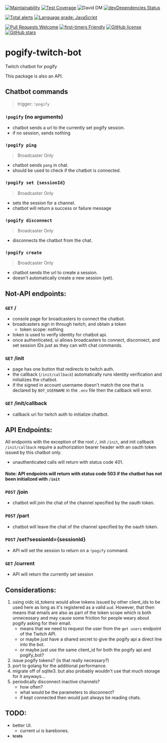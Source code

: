 [![Maintainability](https://api.codeclimate.com/v1/badges/da79a4541613fa641d29/maintainability)](https://codeclimate.com/github/Pogify/pogify-twitch-bot/maintainability)
[![Test Coverage](https://api.codeclimate.com/v1/badges/da79a4541613fa641d29/test_coverage)](https://codeclimate.com/github/Pogify/pogify-twitch-bot/test_coverage)
![David DM](https://david-dm.org/pogify/pogify-twitch-bot.svg)
[![devDependencies Status](https://david-dm.org/pogify/pogify-twitch-bot/dev-status.svg)](https://david-dm.org/pogify/pogify-twitch-bot?type=dev)

[![Total alerts](https://img.shields.io/lgtm/alerts/g/Pogify/pogify-twitch-bot.svg?logo=lgtm&logoWidth=18)](https://lgtm.com/projects/g/Pogify/pogify-twitch-bot/alerts/)
[![Language grade: JavaScript](https://img.shields.io/lgtm/grade/javascript/g/Pogify/pogify-twitch-bot.svg?logo=lgtm&logoWidth=18)](https://lgtm.com/projects/g/Pogify/pogify-twitch-bot/context:javascript)

[![Pull Requests Welcome](https://img.shields.io/badge/PRs-welcome-brightgreen.svg?style=flat)](http://makeapullrequest.com) 
[![first-timers Friendly](https://img.shields.io/badge/first--timers-friendly-blue.svg)](http://www.firsttimersonly.com/)
[![GitHub license](https://img.shields.io/github/license/pogify/pogify-twitch-bot.svg)](https://github.com/pogify/pogify-twitch-bot/blob/master/LICENSE)
[![GitHub stars](https://img.shields.io/github/stars/pogify/pogify-twitch-bot.svg?style=social&label=Star&maxAge=2592000)](https://GitHub.com/pogify/pogify-twitch-bot/stargazers/)

# pogify-twitch-bot

Twitch chatbot for pogify

This package is also an API.

## Chatbot commands

> trigger: `!pogify`

### `!pogify` (no arguments)

- chatbot sends a url to the currently set pogify session.
- if no session, sends nothing

### `!pogify ping`

> Broadcaster Only

- chatbot sends `pong` in chat.
- should be used to check if the chatbot is connected.

### `!pogify set {sessionId}`

> Broadcaster Only

- sets the session for a channel.
- chatbot will return a success or failure message

### `!pogify disconnect`

> Broadcaster Only

- disconnects the chatbot from the chat.

### `!pogify create`

> Broadcaster Only

- chatbot sends the url to create a session.
- doesn't automatically create a new session (yet).

## Not-API endpoints:

### `GET` /

- console page for broadcasters to connect the chatbot.
- broadcasters sign in through twitch, and obtain a token
  - token scope: nothing
- token is used to verify identity for chatbot api.
- once authenticated, ui allows broadcasters to connect, disconnect, and set session IDs just as they can with chat commands.

### `GET` /init

- page has one button that redirects to twitch auth.
- the callback (`/init/callback`) automatically runs identity verification and initializes the chatbot.
- if the signed in account username doesn't match the one that is declared by `BOT_USERNAME` in the `.env` file then the callback will error.

### `GET` /init/callback

- callback uri for twitch auth to initialize chatbot.

## API Endpoints:

All endpoints with the exception of the root `/`, init `/init`, and init callback `/init/callback` require a authorization bearer header with an oauth token issued by this chatbot only.

- unauthenticated calls will return with status code 401.

#### Note: API endpoints will return with status code 503 if the chatbot has not been initialized with `/init`

### `POST` /join

- chatbot will join the chat of the channel specified by the oauth token.

### `POST` /part

- chatbot will leave the chat of the channel specified by the oauth token.

### `POST` /set?sessionId={sessionId}

- API will set the session to return on a `!pogify` command.

### `GET` /current

- API will return the currently set session

## Considerations:

1. using oidc id_tokens would allow tokens issued by other client_ids to be used here as long as it's registered as a valid `aud`. However, that then means that emails are also as part of the token scope which is both unnecessary and may cause some friction for people weary about pogify asking for their email.
   - means that we need to request the user from the `get users` endpoint of the Twitch API.
   - or maybe just have a shared secret to give the pogify api a direct line into the bot.
   - or maybe just use the same client_id for both the pogify api and pogify_bot?
2. issue pogify tokens? (is that really necessary?)
3. port to golang for the additional performance.
4. migrate off of sqlite3. but also probably wouldn't use that much storage for it anyways...
5. periodically disconnect inactive channels?
   - how often?
   - what would be the parameters to disconnect?
   - if kept connected then would just always be reading chats.

## TODO:

- better UI.
  - current ui is barebones.
- ~~tests~~
